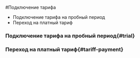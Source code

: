 #Подключение тарифа

* Подключение тарифа на пробный период
* Переход на платный тариф

### Подключение тарифа на пробный период{#trial}

### Переход на платный тариф{#tariff-payment}